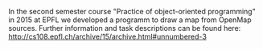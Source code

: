In the second semester course "Practice of object-oriented programming" in 2015 at EPFL we developed a programm to draw a map from OpenMap sources. Further information and task descriptions can be found here: http://cs108.epfl.ch/archive/15/archive.html#unnumbered-3
